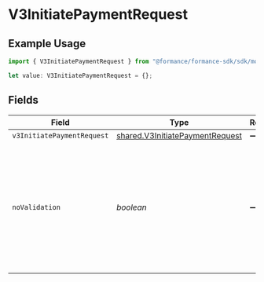 # V3InitiatePaymentRequest

## Example Usage

```typescript
import { V3InitiatePaymentRequest } from "@formance/formance-sdk/sdk/models/operations";

let value: V3InitiatePaymentRequest = {};
```

## Fields

| Field                                                                                                                             | Type                                                                                                                              | Required                                                                                                                          | Description                                                                                                                       |
| --------------------------------------------------------------------------------------------------------------------------------- | --------------------------------------------------------------------------------------------------------------------------------- | --------------------------------------------------------------------------------------------------------------------------------- | --------------------------------------------------------------------------------------------------------------------------------- |
| `v3InitiatePaymentRequest`                                                                                                        | [shared.V3InitiatePaymentRequest](../../../sdk/models/shared/v3initiatepaymentrequest.md)                                         | :heavy_minus_sign:                                                                                                                | N/A                                                                                                                               |
| `noValidation`                                                                                                                    | *boolean*                                                                                                                         | :heavy_minus_sign:                                                                                                                | If set to true, the request will not have to be validated. This is useful if we want to directly forward the request to the PSP.<br/> |